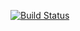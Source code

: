 [![Build Status](https://travis-ci.org/jasonbaker/voynich.svg?branch=master)](https://travis-ci.org/jasonbaker/voynich)